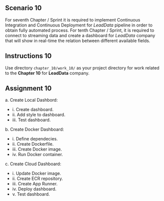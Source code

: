 ## Scenario 10
For seventh Chapter / Sprint it is required to implement Continuous Integration and Continuous Deployment for *LeadData* pipeline in order to obtain fully automated process.
For tenth Chapter / Sprint, it is required to connect to streaming data and create a dashboard for *LeadData* company that will show in real-time the relation between different available fields.

## Instructions 10
Use directory `chapter_10/work_10/` as your project directory for work related to the **Chapter 10** for **LeadData** company.

## Assignment 10
a. Create Local Dashbord:
* i. Create dashboard.
* ii. Add style to dashboard.
* iii. Test dashboard.

b. Create Docker Dashboard:
* i. Define dependecies.
* ii. Create Dockerfile.
* iii. Create Docker image.
* iv. Run Docker container.

c. Create Cloud Dashboard:
* i. Update Docker image.
* ii. Create ECR repository.
* iii. Create App Runner.
* iv. Deploy dashboard.
* v. Test dashboard.